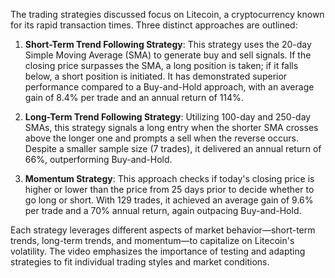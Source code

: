 The trading strategies discussed focus on Litecoin, a cryptocurrency known for its rapid transaction times. Three distinct approaches are outlined:

1. **Short-Term Trend Following Strategy**: This strategy uses the 20-day Simple Moving Average (SMA) to generate buy and sell signals. If the closing price surpasses the SMA, a long position is taken; if it falls below, a short position is initiated. It has demonstrated superior performance compared to a Buy-and-Hold approach, with an average gain of 8.4% per trade and an annual return of 114%.

2. **Long-Term Trend Following Strategy**: Utilizing 100-day and 250-day SMAs, this strategy signals a long entry when the shorter SMA crosses above the longer one and prompts a sell when the reverse occurs. Despite a smaller sample size (7 trades), it delivered an annual return of 66%, outperforming Buy-and-Hold.

3. **Momentum Strategy**: This approach checks if today's closing price is higher or lower than the price from 25 days prior to decide whether to go long or short. With 129 trades, it achieved an average gain of 9.6% per trade and a 70% annual return, again outpacing Buy-and-Hold.

Each strategy leverages different aspects of market behavior—short-term trends, long-term trends, and momentum—to capitalize on Litecoin's volatility. The video emphasizes the importance of testing and adapting strategies to fit individual trading styles and market conditions.
